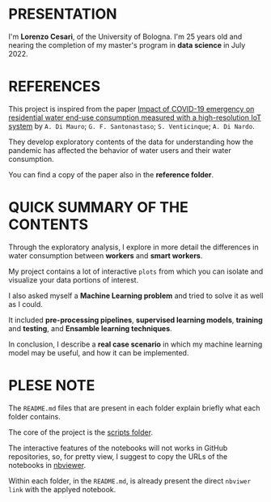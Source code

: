 # PRESENTATION

I'm **Lorenzo Cesari**, of the University of Bologna. I'm 25 years old and nearing the completion of my master's program in **data science** in July 2022.


# REFERENCES

This project is inspired from the paper [Impact of COVID-19 emergency on residential water end-use consumption measured with a high-resolution IoT system](https://iwaponline.com/aqua/article/70/8/1248/85076/Impact-of-COVID-19-emergency-on-residential-water) by `A. Di Mauro`; `G. F. Santonastaso`; `S. Venticinque`; `A. Di Nardo`.

They develop exploratory contents of the data for understanding how the pandemic has affected the behavior of water users and their water consumption.

You can find a copy of the paper also in the **reference folder**.

# QUICK SUMMARY OF THE CONTENTS 

Through the exploratory analysis, I explore in more detail the differences in water consumption between **workers** and **smart workers**.

My project contains a lot of interactive `plots` from which you can isolate and visualize your data portions of interest.

I also asked myself a **Machine Learning problem** and tried to solve it as well as I could.

It included **pre-processing pipelines**, **supervised learning models**, **training** and **testing**, and **Ensamble learning techniques**.

In conclusion, I describe a **real case scenario** in which my machine learning model may be useful, and how it can be implemented.


# PLESE NOTE 

The `README.md` files that are present in each folder explain briefly what each folder contains.

The core of the project is the [scripts folder](https://github.com/Lcesari96/WaterCovid/tree/master/scripts).

The interactive features of the notebooks will not works in GitHub repositories, so, for pretty view, I suggest to copy the URLs
of the notebooks in [nbviewer](https://nbviewer.org/).

Within each folder, in the `README.md`, is already present the direct `nbviwer link` with the applyed notebook. 

